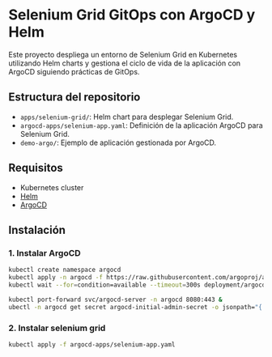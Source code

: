 # Selenium Grid GitOps con ArgoCD y Helm

Este proyecto despliega un entorno de Selenium Grid en Kubernetes utilizando Helm charts y gestiona el ciclo de vida de la aplicación con ArgoCD siguiendo prácticas de GitOps.

## Estructura del repositorio

- `apps/selenium-grid/`: Helm chart para desplegar Selenium Grid.
- `argocd-apps/selenium-app.yaml`: Definición de la aplicación ArgoCD para Selenium Grid.
- `demo-argo/`: Ejemplo de aplicación gestionada por ArgoCD.

## Requisitos

- Kubernetes cluster
- [Helm](https://helm.sh/)
- [ArgoCD](https://argo-cd.readthedocs.io/)

## Instalación

### 1. Instalar ArgoCD

```sh
kubectl create namespace argocd
kubectl apply -n argocd -f https://raw.githubusercontent.com/argoproj/argo-cd/stable/manifests/install.yaml
kubectl wait --for=condition=available --timeout=300s deployment/argocd-server -n argocd

kubectl port-forward svc/argocd-server -n argocd 8080:443 &
ubectl -n argocd get secret argocd-initial-admin-secret -o jsonpath="{.data.password}" | base64 -d
```


### 2. Instalar selenium grid
```sh
kubectl apply -f argocd-apps/selenium-app.yaml
```